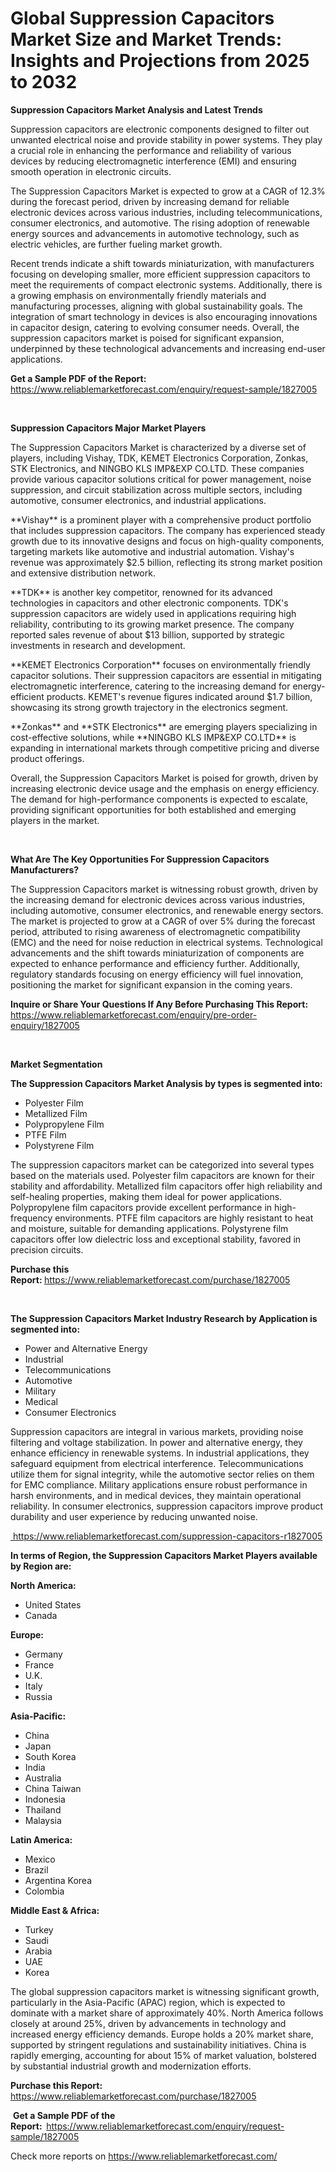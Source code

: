 <p><h1>Global Suppression Capacitors Market Size and Market Trends: Insights and Projections from 2025 to 2032</h1></p><p><strong>Suppression Capacitors Market Analysis and Latest Trends</strong></p>
<p><p>Suppression capacitors are electronic components designed to filter out unwanted electrical noise and provide stability in power systems. They play a crucial role in enhancing the performance and reliability of various devices by reducing electromagnetic interference (EMI) and ensuring smooth operation in electronic circuits.</p><p>The Suppression Capacitors Market is expected to grow at a CAGR of 12.3% during the forecast period, driven by increasing demand for reliable electronic devices across various industries, including telecommunications, consumer electronics, and automotive. The rising adoption of renewable energy sources and advancements in automotive technology, such as electric vehicles, are further fueling market growth. </p><p>Recent trends indicate a shift towards miniaturization, with manufacturers focusing on developing smaller, more efficient suppression capacitors to meet the requirements of compact electronic systems. Additionally, there is a growing emphasis on environmentally friendly materials and manufacturing processes, aligning with global sustainability goals. The integration of smart technology in devices is also encouraging innovations in capacitor design, catering to evolving consumer needs. Overall, the suppression capacitors market is poised for significant expansion, underpinned by these technological advancements and increasing end-user applications.</p></p>
<p><strong>Get a Sample PDF of the Report:&nbsp;</strong> <a href="https://www.reliablemarketforecast.com/enquiry/request-sample/1827005?utm_campaign=2730&utm_medium=2&utm_source=Github&utm_content=ia&utm_term=06042025&utm_id=suppression-capacitors">https://www.reliablemarketforecast.com/enquiry/request-sample/1827005</a></p>
<p>&nbsp;</p>
<p><strong>Suppression Capacitors Major Market Players</strong></p>
<p><p>The Suppression Capacitors Market is characterized by a diverse set of players, including Vishay, TDK, KEMET Electronics Corporation, Zonkas, STK Electronics, and NINGBO KLS IMP&EXP CO.LTD. These companies provide various capacitor solutions critical for power management, noise suppression, and circuit stabilization across multiple sectors, including automotive, consumer electronics, and industrial applications.</p><p>**Vishay** is a prominent player with a comprehensive product portfolio that includes suppression capacitors. The company has experienced steady growth due to its innovative designs and focus on high-quality components, targeting markets like automotive and industrial automation. Vishay's revenue was approximately $2.5 billion, reflecting its strong market position and extensive distribution network.</p><p>**TDK** is another key competitor, renowned for its advanced technologies in capacitors and other electronic components. TDK's suppression capacitors are widely used in applications requiring high reliability, contributing to its growing market presence. The company reported sales revenue of about $13 billion, supported by strategic investments in research and development.</p><p>**KEMET Electronics Corporation** focuses on environmentally friendly capacitor solutions. Their suppression capacitors are essential in mitigating electromagnetic interference, catering to the increasing demand for energy-efficient products. KEMET's revenue figures indicated around $1.7 billion, showcasing its strong growth trajectory in the electronics segment.</p><p>**Zonkas** and **STK Electronics** are emerging players specializing in cost-effective solutions, while **NINGBO KLS IMP&EXP CO.LTD** is expanding in international markets through competitive pricing and diverse product offerings.</p><p>Overall, the Suppression Capacitors Market is poised for growth, driven by increasing electronic device usage and the emphasis on energy efficiency. The demand for high-performance components is expected to escalate, providing significant opportunities for both established and emerging players in the market.</p></p>
<p>&nbsp;</p>
<p><strong>What Are The Key Opportunities For Suppression Capacitors Manufacturers?</strong></p>
<p><p>The Suppression Capacitors market is witnessing robust growth, driven by the increasing demand for electronic devices across various industries, including automotive, consumer electronics, and renewable energy sectors. The market is projected to grow at a CAGR of over 5% during the forecast period, attributed to rising awareness of electromagnetic compatibility (EMC) and the need for noise reduction in electrical systems. Technological advancements and the shift towards miniaturization of components are expected to enhance performance and efficiency further. Additionally, regulatory standards focusing on energy efficiency will fuel innovation, positioning the market for significant expansion in the coming years.</p></p>
<p><strong>Inquire or Share Your Questions If Any Before Purchasing This Report:</strong> <a href="https://www.reliablemarketforecast.com/enquiry/pre-order-enquiry/1827005?utm_campaign=2730&utm_medium=2&utm_source=Github&utm_content=ia&utm_term=06042025&utm_id=suppression-capacitors">https://www.reliablemarketforecast.com/enquiry/pre-order-enquiry/1827005</a></p>
<p>&nbsp;</p>
<p><strong>Market Segmentation</strong></p>
<p><strong>The Suppression Capacitors Market Analysis by types is segmented into:</strong></p>
<p><ul><li>Polyester Film</li><li>Metallized Film</li><li>Polypropylene Film</li><li>PTFE Film</li><li>Polystyrene Film</li></ul></p>
<p><p>The suppression capacitors market can be categorized into several types based on the materials used. Polyester film capacitors are known for their stability and affordability. Metallized film capacitors offer high reliability and self-healing properties, making them ideal for power applications. Polypropylene film capacitors provide excellent performance in high-frequency environments. PTFE film capacitors are highly resistant to heat and moisture, suitable for demanding applications. Polystyrene film capacitors offer low dielectric loss and exceptional stability, favored in precision circuits.</p></p>
<p><strong>Purchase this Report:&nbsp;</strong><a href="https://www.reliablemarketforecast.com/purchase/1827005?utm_campaign=2730&utm_medium=2&utm_source=Github&utm_content=ia&utm_term=06042025&utm_id=suppression-capacitors">https://www.reliablemarketforecast.com/purchase/1827005</a></p>
<p>&nbsp;</p>
<p><strong>The Suppression Capacitors Market Industry Research by Application is segmented into:</strong></p>
<p><ul><li>Power and Alternative Energy</li><li>Industrial</li><li>Telecommunications</li><li>Automotive</li><li>Military</li><li>Medical</li><li>Consumer Electronics</li></ul></p>
<p><p>Suppression capacitors are integral in various markets, providing noise filtering and voltage stabilization. In power and alternative energy, they enhance efficiency in renewable systems. In industrial applications, they safeguard equipment from electrical interference. Telecommunications utilize them for signal integrity, while the automotive sector relies on them for EMC compliance. Military applications ensure robust performance in harsh environments, and in medical devices, they maintain operational reliability. In consumer electronics, suppression capacitors improve product durability and user experience by reducing unwanted noise.</p></p>
<p><a href="https://www.reliablemarketforecast.com/suppression-capacitors-r1827005?utm_campaign=2730&utm_medium=2&utm_source=Github&utm_content=ia&utm_term=06042025&utm_id=suppression-capacitors">&nbsp;https://www.reliablemarketforecast.com/suppression-capacitors-r1827005</a></p>
<p><strong>In terms of Region, the Suppression Capacitors Market Players available by Region are:</strong></p>
<p>
    <p> <strong> North America: </strong>
        <ul>
            <li>United States</li>
            <li>Canada</li>
        </ul>
        </p> 
    <p> <strong> Europe: </strong>
        <ul>
            <li>Germany</li>
            <li>France</li>
            <li>U.K.</li>
            <li>Italy</li>
            <li>Russia</li>
        </ul>
        </p> 
    <p> <strong> Asia-Pacific: </strong>
        <ul>
            <li>China</li>
            <li>Japan</li>
            <li>South Korea</li>
            <li>India</li>
            <li>Australia</li>
            <li>China Taiwan</li>
            <li>Indonesia</li>
            <li>Thailand</li>
            <li>Malaysia</li>
        </ul>
        </p> 
    <p> <strong> Latin America: </strong>
        <ul>
            <li>Mexico</li>
            <li>Brazil</li>
            <li>Argentina Korea</li>
            <li>Colombia</li>
        </ul>
        </p> 
    <p> <strong> Middle East & Africa: </strong>
        <ul>
            <li>Turkey</li>
            <li>Saudi</li>
            <li>Arabia</li>
            <li>UAE</li>
            <li>Korea</li>
        </ul>
    </p>
    </p>
<p><p>The global suppression capacitors market is witnessing significant growth, particularly in the Asia-Pacific (APAC) region, which is expected to dominate with a market share of approximately 40%. North America follows closely at around 25%, driven by advancements in technology and increased energy efficiency demands. Europe holds a 20% market share, supported by stringent regulations and sustainability initiatives. China is rapidly emerging, accounting for about 15% of market valuation, bolstered by substantial industrial growth and modernization efforts.</p></p>
<p><strong>Purchase this Report: </strong><a href="https://www.reliablemarketforecast.com/purchase/1827005?utm_campaign=2730&utm_medium=2&utm_source=Github&utm_content=ia&utm_term=06042025&utm_id=suppression-capacitors">https://www.reliablemarketforecast.com/purchase/1827005</a></p>
<p>&nbsp;<strong>Get a Sample PDF of the Report:&nbsp;&nbsp;</strong><a href="https://www.reliablemarketforecast.com/enquiry/request-sample/1827005?utm_campaign=2730&utm_medium=2&utm_source=Github&utm_content=ia&utm_term=06042025&utm_id=suppression-capacitors">https://www.reliablemarketforecast.com/enquiry/request-sample/1827005</a></p>
<p><strong></strong></p>
<p>Check more reports on <a href="https://www.reliablemarketforecast.com/?utm_campaign=2730&utm_medium=2&utm_source=Github&utm_content=ia&utm_term=06042025&utm_id=suppression-capacitors">https://www.reliablemarketforecast.com/</a></p>